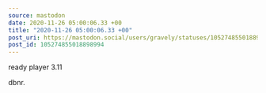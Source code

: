 ```yaml
---
source: mastodon
date: 2020-11-26 05:00:06.33 +00
title: "2020-11-26 05:00:06.33 +00"
post_uri: https://mastodon.social/users/gravely/statuses/105274855018898994
post_id: 105274855018898994
---
```

ready player 3.11

dbnr.


